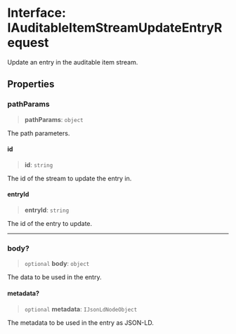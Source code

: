 # Interface: IAuditableItemStreamUpdateEntryRequest

Update an entry in the auditable item stream.

## Properties

### pathParams

> **pathParams**: `object`

The path parameters.

#### id

> **id**: `string`

The id of the stream to update the entry in.

#### entryId

> **entryId**: `string`

The id of the entry to update.

***

### body?

> `optional` **body**: `object`

The data to be used in the entry.

#### metadata?

> `optional` **metadata**: `IJsonLdNodeObject`

The metadata to be used in the entry as JSON-LD.
